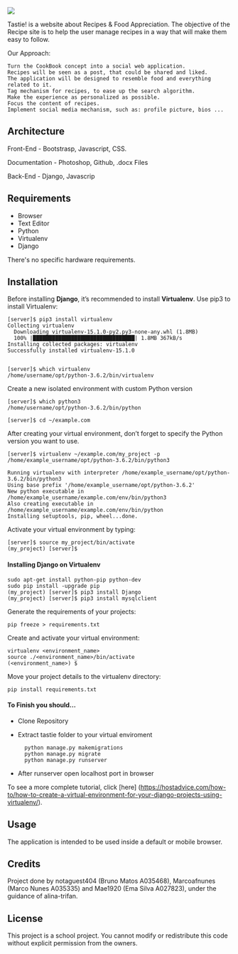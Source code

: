 ![](https://i.imgur.com/QgOr6B5.png)


Tastie! is a website about Recipes &amp; Food Appreciation. The objective of the Recipe site is to help the user manage recipes in a way that will make them easy to follow.

Our Approach:

    Turn the CookBook concept into a social web application.
    Recipes will be seen as a post, that could be shared and liked.
    The application will be designed to resemble food and everything related to it.
    Tag mechanism for recipes, to ease up the search algorithm.
    Make the experience as personalized as possible.
    Focus the content of recipes.
    Implement social media mechanism, such as: profile picture, bios ...


## Architecture
Front-End - Bootstrasp, Javascript, CSS.

Documentation - Photoshop, Github, .docx Files

Back-End - Django, Javascrip

## Requirements

- Browser
- Text Editor
- Python
- Virtualenv
- Django

There's no specific hardware requirements.


## Installation
Before installing **Django**, it’s recommended to install **Virtualenv**.
Use pip3 to install Virtualenv:

    [server]$ pip3 install virtualenv
    Collecting virtualenv
      Downloading virtualenv-15.1.0-py2.py3-none-any.whl (1.8MB)
      100% |████████████████████████████████| 1.8MB 367kB/s
    Installing collected packages: virtualenv
    Successfully installed virtualenv-15.1.0


    [server]$ which virtualenv
    /home/username/opt/python-3.6.2/bin/virtualenv


Create a new isolated environment with custom Python version

    [server]$ which python3
    /home/username/opt/python-3.6.2/bin/python

    [server]$ cd ~/example.com

After creating your virtual environment, don’t forget to specify the Python version you want to use.

    [server]$ virtualenv ~/example.com/my_project -p /home/example_username/opt/python-3.6.2/bin/python3

    Running virtualenv with interpreter /home/example_username/opt/python-3.6.2/bin/python3
    Using base prefix '/home/example_username/opt/python-3.6.2'
    New python executable in /home/example_username/example.com/env/bin/python3
    Also creating executable in /home/example_username/example.com/env/bin/python
    Installing setuptools, pip, wheel...done.
    
Activate your virtual environment by typing:

    [server]$ source my_project/bin/activate
    (my_project) [server]$
 
 
#### Installing Django on Virtualenv

    sudo apt-get install python-pip python-dev
    sudo pip install -upgrade pip
    (my_project) [server]$ pip3 install Django
    (my_project) [server]$ pip3 install mysqlclient

Generate the requirements of your projects:

    pip freeze > requirements.txt
    
Create and activate your virtual environment:

    virtualenv <environment_name>
    source ./<environment_name>/bin/activate
    (<environment_name>) $
    
Move your project details to the virtualenv directory:

    pip install requirements.txt
  
#### To Finish you should...

- Clone Repository
- Extract tastie folder to your virtual enviroment

        python manage.py makemigrations
        python manage.py migrate
        python manage.py runserver

- After runserver open localhost port in browser

To see a more complete tutorial, click [here] (https://hostadvice.com/how-to/how-to-create-a-virtual-environment-for-your-django-projects-using-virtualenv/).

## Usage

The application is intended to be used inside a default or mobile browser.

## Credits
Project done by notaguest404 (Bruno Matos A035468), Marcoafnunes (Marco Nunes A035335) and Mae1920 (Ema Silva A027823), under the guidance of alina-trifan.

## License 
This project is a school project. You cannot modify or redistribute this code without explicit permission from the owners.
